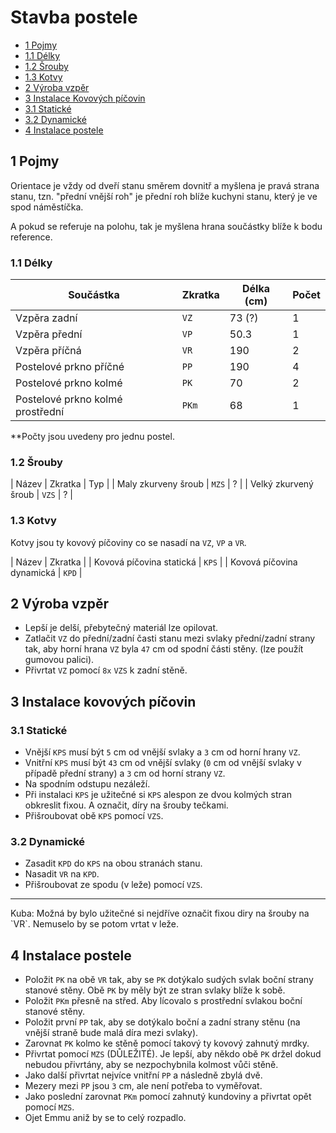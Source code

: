 # Stavba postele

- [1 Pojmy](#1-pojmy)
 - [1.1 Délky](#11-delky)
 - [1.2 Šrouby](#12-srouby)
 - [1.3 Kotvy](#13-kotvy)
- [2 Výroba vzpěr](#2-vyroba-vzper)
- [3 Instalace Kovových píčovin](#3-instalace-kovovych-picovin)
 - [3.1 Statické](#31-staticke)
 - [3.2 Dynamické](#32-synamicke)
- [4 Instalace postele](#4-instalace-postele)


## 1 Pojmy

Orientace je vždy od dveří stanu směrem dovnitř a myšlena je pravá strana stanu, tzn. "přední vnější roh" je přední roh blíže kuchyni stanu, který je ve spod náměstíčka. 

A pokud se referuje na polohu, tak je myšlena hrana součástky blíže k bodu reference.

### 1.1 Délky

| Součástka | Zkratka | Délka (cm) | Počet |
| --- | --- | --- | --- |
| Vzpěra zadní | `VZ` | 73 (?) | 1 |
| Vzpěra přední | `VP` | 50.3 | 1 |
| Vzpěra příčná | `VR` | 190 | 2 |
| Postelové prkno příčné | `PP` | 190 | 4 |
| Postelové prkno kolmé | `PK` | 70 | 2 |
| Postelové prkno kolmé prostřední | `PKm` | 68 | 1 |

**Počty jsou uvedeny pro jednu postel.

### 1.2 Šrouby

| Název | Zkratka | Typ |
| Maly zkurveny šroub | `MZS` | ? |
| Velký zkurvený šroub | `VZS` | ? |

### 1.3 Kotvy

Kotvy jsou ty kovový píčoviny co se nasadí na `VZ`, `VP` a `VR`.

| Název | Zkratka |
| Kovová píčovina statická | `KPS` |
| Kovová píčovina dynamická | `KPD` |

## 2 Výroba vzpěr

- Lepší je delší, přebytečný materiál lze opilovat.
- Zatlačit `VZ` do přední/zadní časti stanu mezi svlaky přední/zadní strany tak, aby horní hrana `VZ` byla `47` cm od spodní části stěny. (lze použít gumovou palici). 
- Přivrtat `VZ` pomocí `8x` `VZS` k zadní stěně.

## 3 Instalace kovových píčovin

### 3.1 Statické

- Vnější `KPS` musí být `5` cm od vnější svlaky a `3` cm od horní hrany `VZ`.
- Vnitřní `KPS` musí být `43` cm od vnější svlaky (`0` cm od vnější svlaky v případě přední strany) a `3` cm od horní strany `VZ`.
- Na spodním odstupu nezáleží.
- Při instalaci `KPS` je užitečné si `KPS` alespon ze dvou kolmých stran obkreslit fixou. A označit, díry na šrouby tečkami.
- Přišroubovat obě `KPS` pomocí `VZS`.

### 3.2 Dynamické

- Zasadit `KPD` do `KPS` na obou stranách stanu.
- Nasadit `VR` na `KPD`.
- Přišroubovat ze spodu (v leže) pomocí `VZS`.

<hr>
Kuba: Možná by bylo užitečné si nejdříve označit fixou diry na šrouby na `VR`. Nemuselo by se potom vrtat v leže.

## 4 Instalace postele

- Položit `PK` na obě `VR` tak, aby se `PK` dotýkalo sudých svlak boční strany stanové stěny. Obě `PK` by měly být ze stran svlaky blíže k sobě.
- Položit `PKm` přesně na střed. Aby lícovalo s prostřední svlakou boční stanové stěny.
- Položit první `PP` tak, aby se dotýkalo boční a zadní strany stěnu (na vnější straně bude malá díra mezi svlaky).
- Zarovnat `PK` kolmo ke stěně pomocí takový ty kovový zahnutý mrdky. 
- Přivrtat pomocí `MZS` (DŮLEŽITÉ). Je lepší, aby někdo obě `PK` držel dokud nebudou přivrtány, aby se nezpochybnila kolmost vůči stěně.
- Jako další přivrtat nejvíce vnitřní `PP` a následně zbylá dvě.
- Mezery mezi `PP` jsou `3` cm, ale není potřeba to vyměřovat.
- Jako poslední zarovnat `PKm` pomocí zahnutý kundoviny a přivrtat opět pomocí `MZS`.
- Ojet Emmu aniž by se to celý rozpadlo.

